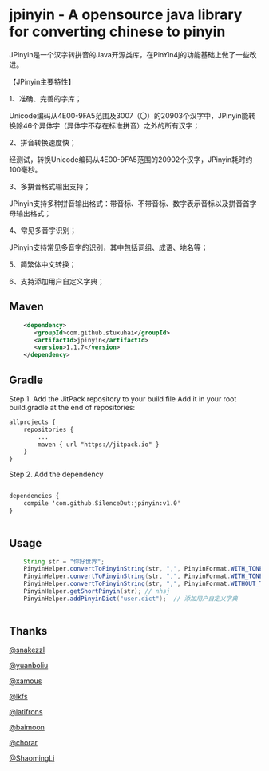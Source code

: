# jpinyin - A opensource java library for converting chinese to pinyin

JPinyin是一个汉字转拼音的Java开源类库，在PinYin4j的功能基础上做了一些改进。<br>

【JPinyin主要特性】<br>

1、准确、完善的字库；<br>

Unicode编码从4E00-9FA5范围及3007（〇）的20903个汉字中，JPinyin能转换除46个异体字（异体字不存在标准拼音）之外的所有汉字；<br>

2、拼音转换速度快；<br>

经测试，转换Unicode编码从4E00-9FA5范围的20902个汉字，JPinyin耗时约100毫秒。<br>

3、多拼音格式输出支持；<br>

JPinyin支持多种拼音输出格式：带音标、不带音标、数字表示音标以及拼音首字母输出格式；<br>

4、常见多音字识别；<br>

JPinyin支持常见多音字的识别，其中包括词组、成语、地名等；<br>

5、简繁体中文转换；<br>

6、支持添加用户自定义字典；<br>

## Maven

``` xml
    <dependency>
       <groupId>com.github.stuxuhai</groupId>
       <artifactId>jpinyin</artifactId>
       <version>1.1.7</version>
    </dependency>
```

## Gradle

Step 1. Add the JitPack repository to your build file
Add it in your root build.gradle at the end of repositories:

``` xml
allprojects {
	repositories {
        ...
    	maven { url "https://jitpack.io" }
	}
}

```

Step 2. Add the dependency

``` xml

dependencies {
    compile 'com.github.SilenceDut:jpinyin:v1.0'
}
    
``` 
## Usage

``` java
    String str = "你好世界";
    PinyinHelper.convertToPinyinString(str, ",", PinyinFormat.WITH_TONE_MARK); // nǐ,hǎo,shì,jiè
    PinyinHelper.convertToPinyinString(str, ",", PinyinFormat.WITH_TONE_NUMBER); // ni3,hao3,shi4,jie4
    PinyinHelper.convertToPinyinString(str, ",", PinyinFormat.WITHOUT_TONE); // ni,hao,shi,jie
    PinyinHelper.getShortPinyin(str); // nhsj
    PinyinHelper.addPinyinDict("user.dict");  // 添加用户自定义字典
    
```

## Thanks

[@snakezzl](https://github.com/snakezzl)

[@yuanboliu](https://github.com/yuanboliu)

[@xamous](https://github.com/xamous)

[@lkfs](https://github.com/lkfs)

[@latifrons](https://github.com/latifrons)

[@baimoon](https://github.com/baimoon)

[@chorar](https://github.com/chorar)

[@ShaomingLi](https://github.com/ShaomingLi)
